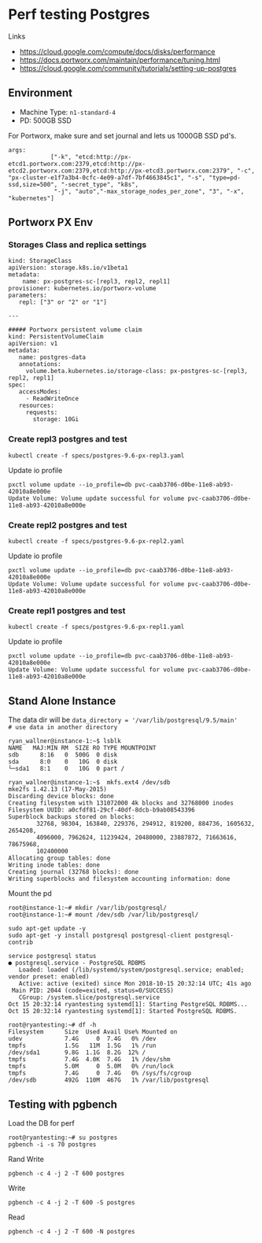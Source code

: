 # Perf testing Postgres

Links
- https://cloud.google.com/compute/docs/disks/performance
- https://docs.portworx.com/maintain/performance/tuning.html
- https://cloud.google.com/community/tutorials/setting-up-postgres


## Environment

- Machine Type: `n1-standard-4`
- PD: 500GB SSD

For Portworx, make sure and set journal and lets us 1000GB SSD pd's.

```
args:
            ["-k", "etcd:http://px-etcd1.portworx.com:2379,etcd:http://px-etcd2.portworx.com:2379,etcd:http://px-etcd3.portworx.com:2379", "-c", "px-cluster-e1f7a3b4-0cfc-4e09-a7df-7bf4663845c1", "-s", "type=pd-ssd,size=500", "-secret_type", "k8s",  
             "-j", "auto","-max_storage_nodes_per_zone", "3", "-x", "kubernetes"]
```

## Portworx PX Env

### Storages Class and replica settings
```
kind: StorageClass
apiVersion: storage.k8s.io/v1beta1
metadata:
    name: px-postgres-sc-[repl3, repl2, repl1]
provisioner: kubernetes.io/portworx-volume
parameters:
   repl: ["3" or "2" or "1"]

---

##### Portworx persistent volume claim
kind: PersistentVolumeClaim
apiVersion: v1
metadata:
   name: postgres-data
   annotations:
     volume.beta.kubernetes.io/storage-class: px-postgres-sc-[repl3, repl2, repl1]
spec:
   accessModes:
     - ReadWriteOnce
   resources:
     requests:
       storage: 10Gi
```

### Create repl3 postgres and test

```
kubectl create -f specs/postgres-9.6-px-repl3.yaml
```

Update io profile
```
pxctl volume update --io_profile=db pvc-caab3706-d0be-11e8-ab93-42010a8e000e
Update Volume: Volume update successful for volume pvc-caab3706-d0be-11e8-ab93-42010a8e000e
```

### Create repl2 postgres and test

```
kubectl create -f specs/postgres-9.6-px-repl2.yaml
```

Update io profile
```
pxctl volume update --io_profile=db pvc-caab3706-d0be-11e8-ab93-42010a8e000e
Update Volume: Volume update successful for volume pvc-caab3706-d0be-11e8-ab93-42010a8e000e
```

### Create repl1 postgres and test

```
kubectl create -f specs/postgres-9.6-px-repl1.yaml
```

Update io profile
```
pxctl volume update --io_profile=db pvc-caab3706-d0be-11e8-ab93-42010a8e000e
Update Volume: Volume update successful for volume pvc-caab3706-d0be-11e8-ab93-42010a8e000e
```

## Stand Alone Instance

The data dir will be
`data_directory = '/var/lib/postgresql/9.5/main'         # use data in another directory`

```
ryan_wallner@instance-1:~$ lsblk
NAME   MAJ:MIN RM  SIZE RO TYPE MOUNTPOINT
sdb      8:16   0  500G  0 disk 
sda      8:0    0   10G  0 disk 
└─sda1   8:1    0   10G  0 part /
```

```
ryan_wallner@instance-1:~$  mkfs.ext4 /dev/sdb
mke2fs 1.42.13 (17-May-2015)
Discarding device blocks: done                            
Creating filesystem with 131072000 4k blocks and 32768000 inodes
Filesystem UUID: a0cfdf81-29cf-40df-8dcb-b9ab08543396
Superblock backups stored on blocks: 
        32768, 98304, 163840, 229376, 294912, 819200, 884736, 1605632, 2654208, 
        4096000, 7962624, 11239424, 20480000, 23887872, 71663616, 78675968, 
        102400000
Allocating group tables: done                            
Writing inode tables: done                            
Creating journal (32768 blocks): done
Writing superblocks and filesystem accounting information: done  
```

Mount the pd
```
root@instance-1:~# mkdir /var/lib/postgresql/
root@instance-1:~# mount /dev/sdb /var/lib/postgresql/
```

```
sudo apt-get update -y
sudo apt-get -y install postgresql postgresql-client postgresql-contrib
```

```
service postgresql status
● postgresql.service - PostgreSQL RDBMS
   Loaded: loaded (/lib/systemd/system/postgresql.service; enabled; vendor preset: enabled)
   Active: active (exited) since Mon 2018-10-15 20:32:14 UTC; 41s ago
 Main PID: 2044 (code=exited, status=0/SUCCESS)
   CGroup: /system.slice/postgresql.service
Oct 15 20:32:14 ryantesting systemd[1]: Starting PostgreSQL RDBMS...
Oct 15 20:32:14 ryantesting systemd[1]: Started PostgreSQL RDBMS.
```

```
root@ryantesting:~# df -h
Filesystem      Size  Used Avail Use% Mounted on
udev            7.4G     0  7.4G   0% /dev
tmpfs           1.5G   11M  1.5G   1% /run
/dev/sda1       9.8G  1.1G  8.2G  12% /
tmpfs           7.4G  4.0K  7.4G   1% /dev/shm
tmpfs           5.0M     0  5.0M   0% /run/lock
tmpfs           7.4G     0  7.4G   0% /sys/fs/cgroup
/dev/sdb        492G  110M  467G   1% /var/lib/postgresql
```

## Testing with pgbench

Load the DB for perf
```
root@ryantesting:~# su postgres
pgbench -i -s 70 postgres
```

Rand Write
```
pgbench -c 4 -j 2 -T 600 postgres
```

Write
```
pgbench -c 4 -j 2 -T 600 -S postgres
```

Read
```
pgbench -c 4 -j 2 -T 600 -N postgres
```



